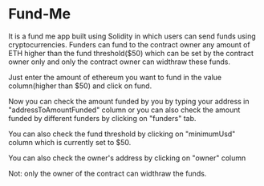 # Fund-Me

It is a fund me app built using Solidity in which users can send funds using cryptocurrencies. Funders can fund to the contract owner any amount of ETH higher than the fund threshold($50) which can be set by the contract owner only and only the contract owner can widthraw these funds.

Just enter the amount of ethereum you want to fund in the value column(higher than $50) and click on fund.


Now you can check the amount funded by you by typing your address in "addressToAmountFunded" column or you can also check the amount funded by different funders by clicking on "funders" tab.


You can also check the fund threshold by clicking on "minimumUsd" column which is currently set to $50.


You can also check the owner's address by clicking on "owner" column

Not: only the owner of the contract can widthraw the funds.
